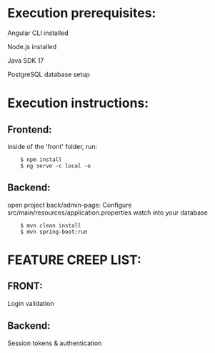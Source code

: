 
# Execution prerequisites:
Angular CLI installed

Node.js installed

Java SDK 17

PostgreSQL database setup

# Execution instructions:
## Frontend:

inside of the 'front' folder, run:

        $ npm install
        $ ng serve -c local -o


## Backend:
open project back/admin-page:
Configure src/main/resources/application.properties watch into your database

        $ mvn clean install
        $ mvn spring-boot:run
    


# FEATURE CREEP LIST: 

## FRONT: 
Login validation

## Backend:
Session tokens & authentication

